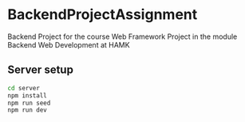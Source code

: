 # BackendProjectAssignment

Backend Project for the course Web Framework Project in the module Backend Web Development at HAMK

## Server setup

```sh
cd server
npm install
npm run seed 
npm run dev
```
